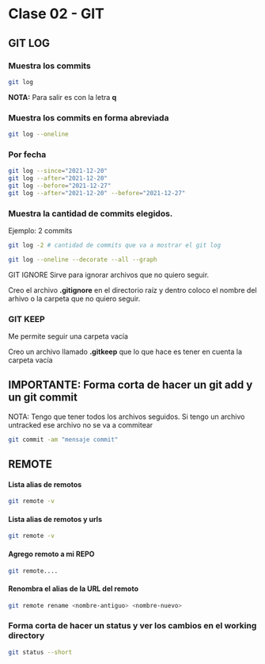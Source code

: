 # Clase 02 - GIT

## GIT LOG

### Muestra los commits

```sh
git log
```

**NOTA:** Para salir es con la letra **q**

### Muestra los commits en forma abreviada

```sh
git log --oneline
```

### Por fecha

```sh
git log --since="2021-12-20"
git log --after="2021-12-20"
git log --before="2021-12-27"
git log --after="2021-12-20" --before="2021-12-27"
```

### Muestra la cantidad de commits elegidos.

Ejemplo: 2 commits

```sh
git log -2 # cantidad de commits que va a mostrar el git log
```

```sh
git log --oneline --decorate --all --graph
```

GIT IGNORE
Sirve para ignorar archivos que no quiero seguir.

Creo el archivo **.gitignore** en el directorio raíz y dentro coloco el nombre del arhivo o la carpeta que no quiero seguir.

### GIT KEEP

Me permite seguir una carpeta vacía

Creo un archivo llamado **.gitkeep** que lo que hace es tener en cuenta la carpeta vacía

## IMPORTANTE: Forma corta de hacer un git add y un git commit

NOTA: Tengo que tener todos los archivos seguidos. Si tengo un archivo untracked ese archivo no se va a commitear

```sh
git commit -am "mensaje commit"
```

## REMOTE

#### Lista alias de remotos

```sh
git remote -v
```

#### Lista alias de remotos y urls

```sh
git remote -v
```

#### Agrego remoto a mi REPO

```sh
git remote....
```

#### Renombra el alias de la URL del remoto

```sh
git remote rename <nombre-antiguo> <nombre-nuevo>
```

### Forma corta de hacer un status y ver los cambios en el working directory

```sh
git status --short
```
